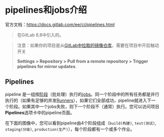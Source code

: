 # pipelines和jobs介绍

官方文档：https://docs.gitlab.com/ee/ci/pipelines.html

> 在GitLab 8.8中引入的。

> 注意：如果你的项目是从[GitLab中拉取的镜像仓库](https://docs.gitlab.com/ee/workflow/repository_mirroring.html#pulling-from-a-remote-repository)，需要在项目中开启触动开关
>
> **Settings > Repository > Pull from a remote repository > Trigger pipelines for mirror updates**.

## Pipelines

pipeline 是一组按[阶段](https://docs.gitlab.com/ee/ci/yaml/README.html#stages)（批处理）执行的[jobs](https://docs.gitlab.com/ee/ci/pipelines.html#jobs)。同一个阶段中的所有任务都是并行执行的（如果有足够的并发[Runners](https://docs.gitlab.com/ee/ci/runners/README.html)），如果它们全部成功，pipeline就进入下一个阶段。如果其中一个jobs失败，则下一个阶段不（通常）执行。您可以访问项目**Pipelines**选项卡中的pipeline页面。

在下面的图像中，您可以看到pipeline由4个阶段组成（`build(构建)`, `test(测试)`, `staging(分级)`, `production(生产)`），每个阶段都有一个或多个作业。

